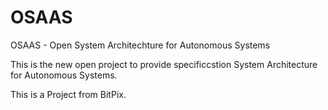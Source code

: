 # OSAAS
OSAAS -  Open System Architechture for Autonomous Systems

This is the new open project to provide specificcstion System Architecture for Autonomous Systems.

This is a Project from BitPix.

